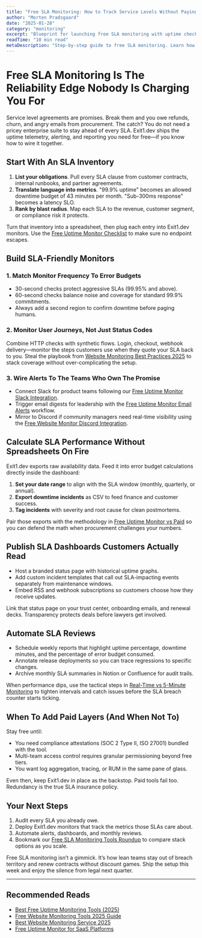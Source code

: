 ```yaml
---
title: "Free SLA Monitoring: How to Track Service Levels Without Paying a Dime"
author: "Morten Pradsgaard"
date: "2025-01-28"
category: "monitoring"
excerpt: "Blueprint for launching free SLA monitoring with uptime checks, SLO math, and executive-ready reports."
readTime: "10 min read"
metaDescription: "Step-by-step guide to free SLA monitoring. Learn how to collect uptime data, calculate SLOs, and build SLA dashboards without paid software."
---
```


# Free SLA Monitoring Is The Reliability Edge Nobody Is Charging You For

Service level agreements are promises. Break them and you owe refunds, churn, and angry emails from procurement. The catch? You do not need a pricey enterprise suite to stay ahead of every SLA. Exit1.dev ships the uptime telemetry, alerting, and reporting you need for free—if you know how to wire it together.

## Start With An SLA Inventory

1. **List your obligations**. Pull every SLA clause from customer contracts, internal runbooks, and partner agreements.
2. **Translate language into metrics**. "99.9% uptime" becomes an allowed downtime budget of 43 minutes per month. "Sub-300ms response" becomes a latency SLO.
3. **Rank by blast radius**. Map each SLA to the revenue, customer segment, or compliance risk it protects.

Turn that inventory into a spreadsheet, then plug each entry into Exit1.dev monitors. Use the [Free Uptime Monitor Checklist](/blog/free-uptime-monitor-checklist) to make sure no endpoint escapes.

## Build SLA-Friendly Monitors

### 1. Match Monitor Frequency To Error Budgets

- 30-second checks protect aggressive SLAs (99.95% and above).
- 60-second checks balance noise and coverage for standard 99.9% commitments.
- Always add a second region to confirm downtime before paging humans.

### 2. Monitor User Journeys, Not Just Status Codes

Combine HTTP checks with synthetic flows. Login, checkout, webhook delivery—monitor the steps customers use when they quote your SLA back to you. Steal the playbook from [Website Monitoring Best Practices 2025](/blog/website-monitoring-best-practices-2025) to stack coverage without over-complicating the setup.

### 3. Wire Alerts To The Teams Who Own The Promise

- Connect Slack for product teams following our [Free Uptime Monitor Slack Integration](/blog/free-uptime-monitor-slack-integration).
- Trigger email digests for leadership with the [Free Uptime Monitor Email Alerts](/blog/free-uptime-monitor-email-alerts) workflow.
- Mirror to Discord if community managers need real-time visibility using the [Free Website Monitor Discord Integration](/blog/free-website-monitor-discord-integration).

## Calculate SLA Performance Without Spreadsheets On Fire

Exit1.dev exports raw availability data. Feed it into error budget calculations directly inside the dashboard:

1. **Set your date range** to align with the SLA window (monthly, quarterly, or annual).
2. **Export downtime incidents** as CSV to feed finance and customer success.
3. **Tag incidents** with severity and root cause for clean postmortems.

Pair those exports with the methodology in [Free Uptime Monitor vs Paid](/blog/free-uptime-monitor-vs-paid) so you can defend the math when procurement challenges your numbers.

## Publish SLA Dashboards Customers Actually Read

- Host a branded status page with historical uptime graphs.
- Add custom incident templates that call out SLA-impacting events separately from maintenance windows.
- Embed RSS and webhook subscriptions so customers choose how they receive updates.

Link that status page on your trust center, onboarding emails, and renewal decks. Transparency protects deals before lawyers get involved.

## Automate SLA Reviews

- Schedule weekly reports that highlight uptime percentage, downtime minutes, and the percentage of error budget consumed.
- Annotate release deployments so you can trace regressions to specific changes.
- Archive monthly SLA summaries in Notion or Confluence for audit trails.

When performance dips, use the tactical steps in [Real-Time vs 5-Minute Monitoring](/blog/real-time-vs-5-minute-monitoring) to tighten intervals and catch issues before the SLA breach counter starts ticking.

## When To Add Paid Layers (And When Not To)

Stay free until:

- You need compliance attestations (SOC 2 Type II, ISO 27001) bundled with the tool.
- Multi-team access control requires granular permissioning beyond free tiers.
- You want log aggregation, tracing, or RUM in the same pane of glass.

Even then, keep Exit1.dev in place as the backstop. Paid tools fail too. Redundancy is the true SLA insurance policy.

## Your Next Steps

1. Audit every SLA you already owe.
2. Deploy Exit1.dev monitors that track the metrics those SLAs care about.
3. Automate alerts, dashboards, and monthly reviews.
4. Bookmark our [Free SLA Monitoring Tools Roundup](/blog/free-sla-monitoring-tools) to compare stack options as you scale.

Free SLA monitoring isn’t a gimmick. It’s how lean teams stay out of breach territory and renew contracts without discount games. Ship the setup this week and enjoy the silence from legal next quarter.

---

## Recommended Reads

- [Best Free Uptime Monitoring Tools (2025)](/blog/best-free-uptime-monitoring-tools)
- [Free Website Monitoring Tools 2025 Guide](/blog/free-website-monitoring-tools-2025)
- [Best Website Monitoring Service 2025](/blog/best-website-monitoring-service-2025)
- [Free Uptime Monitor for SaaS Platforms](/blog/free-uptime-monitor-for-saas)
